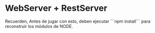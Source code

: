 # WebServer + RestServer

Recuerden, Antes de jugar con esto, deben ejecutar ```npm install´´´ para reconstruir los módulos de NODE.